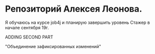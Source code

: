 # Репозиторий Алексея Леонова.

Я обучаюсь на курсе job4j и планирую завершить уровень Стажер в начале сентября 19г.


ADDING SECOND PART

"Объединение зафиксированных изменений"

